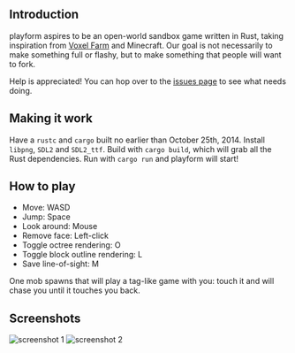 ## Introduction

playform aspires to be an open-world sandbox game written in Rust, taking
inspiration from [Voxel Farm](http://procworld.blogspot.com/) and Minecraft.
Our goal is not necessarily to make something full or flashy, but to make
something that people will want to fork.

Help is appreciated! You can hop over to the [issues page](https://github.com/bfops/playform/issues) to see what needs doing.

## Making it work

Have a `rustc` and `cargo` built no earlier than October 25th, 2014.
Install `libpng`, `SDL2` and `SDL2_ttf`.
Build with `cargo build`, which will grab all the Rust dependencies.
Run with `cargo run` and playform will start!

## How to play

  * Move: WASD
  * Jump: Space
  * Look around: Mouse
  * Remove face: Left-click
  * Toggle octree rendering: O
  * Toggle block outline rendering: L
  * Save line-of-sight: M

One mob spawns that will play a tag-like game with you: touch it and will chase you until it touches you back.

## Screenshots

![screenshot 1](/../screenshots/screenshots/screenshot1.png?raw=true)
![screenshot 2](/../screenshots/screenshots/screenshot2.png?raw=true)
